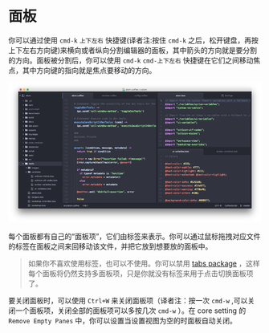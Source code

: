 <!-- 译者：Github@wizardforcel -->

# 面板 #

你可以通过使用 `cmd-k` `上下左右` 快捷键(译者注:按住 `cmd-k` 之后，松开键盘，再按上下左右方向键)来横向或者纵向分割编辑器的面板，其中箭头的方向就是要分割的方向。面板被分割后，你可以使用 `cmd-k` `cmd-上下左右` 快捷键在它们之间移动焦点，其中方向键的指向就是焦点要移动的方向。

![](images/panes.png)

每个面板都有自己的“面板项”，它们由标签来表示。你可以通过鼠标拖拽对应文件的标签在面板之间来回移动该文件，并把它放到想要放的面板中。

> 如果你不喜欢使用标签，也可以不使用。你可以禁用 [tabs package](https://github.com/atom/tabs) ，这样每个面板将仍然支持多面板项，只是你就没有标签来用于点击切换面板项了。

要关闭面板时，可以使用 `Ctrl+W` 来关闭面板项（译者注：按一次 `cmd-w` ,可以关闭一个面板项，关闭全部的面板项可以多按几次 `cmd-w` ）。在 core setting 的 `Remove Empty Panes` 中，你可以设置当设置视图为空的时面板自动关闭。
